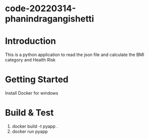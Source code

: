 # code-20220314-phanindragangishetti

# Introduction 
This is a python application to read the json file and calculate the BMI category and Health Risk 

# Getting Started
Install Docker for windows

# Build & Test
1. docker build -t pyapp .
2. docker run pyapp
